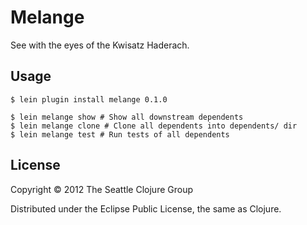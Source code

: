 # Melange

See with the eyes of the Kwisatz Haderach.

## Usage

    $ lein plugin install melange 0.1.0

    $ lein melange show # Show all downstream dependents
    $ lein melange clone # Clone all dependents into dependents/ dir
    $ lein melange test # Run tests of all dependents

## License

Copyright © 2012 The Seattle Clojure Group

Distributed under the Eclipse Public License, the same as Clojure.
